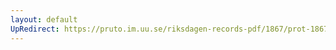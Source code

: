 ```yaml
---
layout: default
UpRedirect: https://pruto.im.uu.se/riksdagen-records-pdf/1867/prot-1867--fk--128/prot-1867--fk--128_003.pdf
---
```

